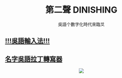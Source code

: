 <div align="center">

# 第二聲 DINISHING
吳語个數字化時代來臨爻

</div>

## [!!!吳語輸入法!!!](https://nguphing.estela.moe)
## [名字吳語拉丁轉寫器](https://dinishing.github.io/name-transliterator/)

<div align="center">

![](https://github.com/DINISHING.png)

</div>

